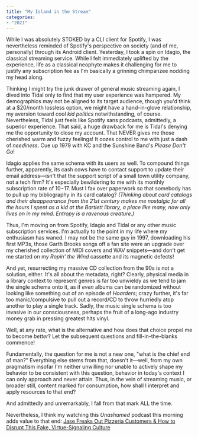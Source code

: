 ```yaml
---
title: "My Island in the Stream"
categories:
- "2021"
---
```


While I was absolutely STOKED by a CLI client for Spotify, I was nevertheless reminded of Spotify's perspective on society (and of me, personally) through its Android client.  Yesterday, I took a spin on Idagio, the classical streaming service.  While I felt immediately uplifted by the experience, life as a classical neophyte makes it challenging for me to justify any subscription fee as I'm basically a grinning chimpanzee nodding my head along.

Thinking I might try the junk drawer of general music streaming again, I dived into Tidal only to find that my user experience was hampered.  My demographics may not be aligned to its target audience, though you'd think at a $20/month lossless option, we might have a hand-in-glove relationship, my aversion toward *cool kid politics* notwithstanding, of course.  Nevertheless, Tidal just feels like Spotify sans podcasts, admittedly, a superior experience.  That said, a huge drawback for me is Tidal's denying me the opportunity to close my account.  That NEVER gives me those cherished warm and fuzzy feelings!  It oozes control to me with just a dash of *neediness*.  Cue up 1979 with KC and the Sunshine Band's *Please Don't Go*!

Idagio applies the same schema with its users as well.  To compound things further, apparently, its cash cows have to contact support to update their email address—isn't that the support script of a small town utility company, not a tech firm? It's especially bewildering to me with its monthly subscription rate of $10-$17. Must I fax over paperwork so that somebody has to pull up my bibliography in its card catalog? *(Thinking about card catalogs and their disappearance from the 21st century makes me nostalgic for all the hours I spent as a kid at the Bartlett library, a place like many, now only lives on in my mind. Entropy is a ravenous creature.)*

Thus, I'm moving on from Spotify, Idagio and Tidal or any other music subscription services.  I'm actually to the point in my life where my enthusiasm has waned.  I may not be the same guy in 1997, downloading his first MP3s, those Garth Brooks songs off a fan site were an upgrade over my cherished collection of MIDI covers and WAV snippets—and don't get me started on my *Ropin' the Wind* cassette and its magnetic defects!

And yet, resurrecting my massive CD collection from the 90s is not a solution, either.  It's all about the metadata, right?  Clearly, physical media in a library context to represent genres is far too unwieldy as we tend to jam the single schema onto it, as if *even* albums can be randomized without looking like something out of an episode of *Hoarders*; crazy further, it's far too manic/compulsive to pull out a record/CD to throw hurriedly atop another to play a single track. Sadly, the music single schema is too invasive in our consciousness, perhaps the fruit of a long-ago industry money grab in pressing greatest hits vinyl.

Well, at any rate, what is the alternative and how does that choice propel me to become *better*?  Let the  subsequent questions and fill-in-the-blanks commence!  

Fundamentally, the question for me is not a new one, "what is the chief end of man?"  Everything else stems from that, doesn't it—well, from my own pragmatism insofar I'm neither unwilling nor unable to actively shape my behavior to be consistent with this question, behavior in today's context I can only approach and never attain. Thus, in the vein of streaming music, or broader still, content marked for consumption, how shall I interpret and apply resources to that end?

 And admittedly and unremarkably, I fall from that mark ALL the time.

Nevertheless, I think my watching this *Unashamed* podcast this morning adds value to that end: [Jase Freaks Out Pizzeria Customers & How to Disrupt This Fake, Virtue-Signaling Culture](https://www.youtube.com/watch?v=SWg4Mw70Fs0)
